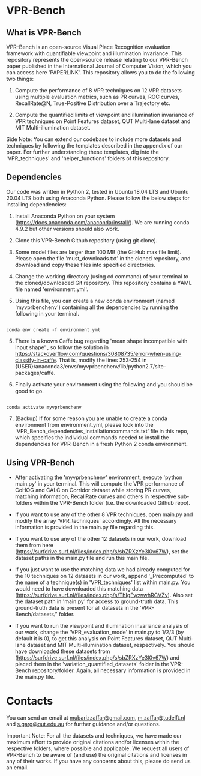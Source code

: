 
# VPR-Bench

## What is VPR-Bench

VPR-Bench is an open-source Visual Place Recognition evaluation framework with quantifiable viewpoint and illumination invariance. This repository represents the open-source release relating to our VPR-Bench paper published in the International Journal of Computer Vision, which you can access here 'PAPERLINK'. This repository allows you to do the following two things:

1. Compute the performance of 8 VPR techniques on 12 VPR datasets using multiple evaluation metrics, such as PR curves, ROC curves, RecallRate@N, True-Positive Distribution over a Trajectory etc.

2. Compute the quantified limits of viewpoint and illumination invariance of VPR techniques on Point Features dataset, QUT Multi-lane dataset and MIT Multi-illumination dataset.

Side Note: You can extend our codebase to include more datasets and techniques by following the templates described in the appendix of our paper. For further understanding these templates, dig into the 'VPR_techniques' and 'helper_functions' folders of this repository.

## Dependencies

Our code was written in Python 2, tested in Ubuntu 18.04 LTS and Ubuntu 20.04 LTS both using Anaconda Python. Please follow the below steps for installing dependencies:

1. Install Anaconda Python on your system (https://docs.anaconda.com/anaconda/install/). We are running conda 4.9.2 but other versions should also work.

2. Clone this VPR-Bench Github repository (using git clone).

3. Some model files are larger than 100 MB (the GitHub max file limit). Please open the file 'must_downloads.txt' in the cloned repository, and download and copy these files into specified directories.

4. Change the working directory (using cd command) of your terminal to the cloned/downloaded Git repository. This repository contains a YAML file named 'environment.yml'.

5. Using this file, you can create a new conda environment (named 'myvprbenchenv') containing all the dependencies by running the following in your terminal.

```

conda env create -f environment.yml

```

5. There is a known Caffe bug regarding 'mean shape incompatible with input shape' , so follow the solution in https://stackoverflow.com/questions/30808735/error-when-using-classify-in-caffe. That is, modify the lines 253-254 in {USER}/anaconda3/envs/myvprbenchenv/lib/python2.7/site-packages/caffe.

6. Finally activate your environment using the following and you should be good to go.

```

conda activate myvprbenchenv

```

7. (Backup) If for some reason you are unable to create a conda environment from environment.yml, please look into the 'VPR_Bench_dependencies_installationcommands.txt' file in this repo, which specifies the individual commands needed to install the dependencies for VPR-Bench in a fresh Python 2 conda environment.

## Using VPR-Bench

- After activating the 'myvprbenchenv' environment, execute 'python main.py' in your terminal. This will compute the VPR performance of CoHOG and CALC on Corridor dataset while storing PR curves, matching information, RecallRate curves and others in respective sub-folders within the VPR-Bench folder (i.e. the downloaded Github repo).

- If you want to use any of the other 8 VPR techniques, open main.py and modify the array 'VPR_techniques' accordingly. All the necessary information is provided in the main.py file regarding this.

- If you want to use any of the other 12 datasets in our work, download them from here (https://surfdrive.surf.nl/files/index.php/s/sbZRXzYe3l0v67W), set the dataset paths in the main.py file and run this main file.

- If you just want to use the matching data we had already computed for the 10 techniques on 12 datasets in our work, append '_Precomputed' to the name of a technique(s) in 'VPR_techniques' list within main.py. You would need to have downloaded this matching data (https://surfdrive.surf.nl/files/index.php/s/ThIgFycwwhRCVZv). Also set the dataset path in 'main.py' for access to ground-truth data. This ground-truth data is present for all datasets in the 'VPR-Bench/datasets/' folder.

- If you want to run the viewpoint and illumination invariance analysis of our work, change the 'VPR_evaluation_mode' in main.py to 1/2/3 (by default it is 0), to get this analysis on Point Features dataset, QUT Multi-lane dataset and MIT Multi-illumination dataset, respectively. You should have downloaded these datasets from (https://surfdrive.surf.nl/files/index.php/s/sbZRXzYe3l0v67W) and placed them in the 'variation_quantified_datasets' folder in the VPR-Bench repository/folder. Again, all necessary information is provided in the main.py file.

# Contacts
You can send an email at mubarizzaffar@gmail.com, m.zaffar@tudelft.nl and s.garg@qut.edu.au for further guidance and/or questions. 

Important Note: For all the datasets and techniques, we have made our maximum effort to provide original citations and/or licenses within the respective folders, where possible and applicable. We request all users of VPR-Bench to be aware of (and use) the original citations and licenses in any of their works. If you have any concerns about this, please do send us an email.
